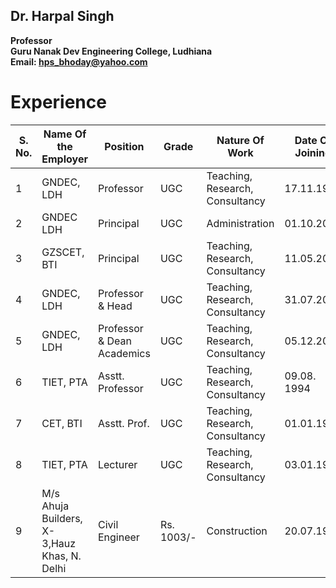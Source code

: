 ## Dr. Harpal Singh
**Professor**  
**Guru Nanak Dev Engineering College, Ludhiana**  
**Email: hps_bhoday@yahoo.com**

# Experience
| S. No. | Name Of the Employer | Position | Grade | Nature Of Work | Date Of Joining | Date Of Leaving | Total Exp. | Reason For Leaving |    
| ------ | -------------------- | -------- | ----- | -------------- | --------------- | --------------- | ---------- | ------------------ |
 1     | GNDEC, LDH                                  | Professor                  | UGC        | Teaching, Research, Consultancy | 17.11.1998      | working         | 14 yr      | na                  |              |
| 2      | GNDEC LDH                                   | Principal                  | UGC        | Administration                  | 01.10.2017      | 13.11.2017      | 1.5m       | na                  |              |
| 3      | GZSCET, BTI                                 | Principal                  | UGC        | Teaching, Research, Consultancy | 11.05.2005      | 31.03.2010      | 5 yr       | Completion of teure |              |
| 4      | GNDEC, LDH                                  | Professor & Head           | UGC        | Teaching, Research, Consultancy | 31.07.2003      | 10.05.2005      | 2 yr       | higher post         |              |
| 5      | GNDEC, LDH                                  | Professor & Dean Academics | UGC        | Teaching, Research, Consultancy | 05.12.2001      | 10.01.2003      | 2 yr       |       Pormotion     |
| 6      | TIET, PTA                                   | Asstt. Professor           | UGC        | Teaching, Research, Consultancy | 09.08. 1994     | 16.11.1998      | 4.5 yr     |                      Pormotion    |
| 7      | CET, BTI                                    | Asstt. Prof.               | UGC        | Teaching, Research, Consultancy | 01.01.1993      | 08.08.1994      | 1 yr 8m   |                      na           |
| 8      | TIET, PTA                                   | Lecturer                   | UGC        | Teaching, Research, Consultancy | 03.01.1986      | 31.12.1992      | 7yr        |                      promotion    |
| 9      | M/s Ahuja Builders, X-3,Hauz Khas, N. Delhi | Civil Engineer             | Rs. 1003/- | Construction                    | 20.07.1984      | 27.01.1985      | 6m         |                      higher study |
